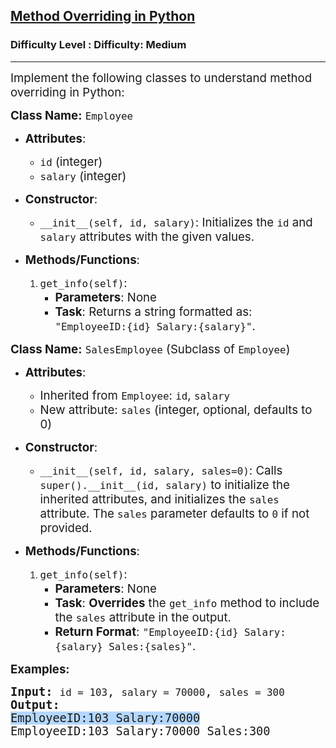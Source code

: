 <h2><a href="https://www.geeksforgeeks.org/problems/method-overriding-in-python/1?page=1&difficulty=Medium&status=unsolved&sortBy=accuracy">Method Overriding in Python</a></h2><h3>Difficulty Level : Difficulty: Medium</h3><hr><div class="problems_problem_content__Xm_eO"><p><span style="font-size: 14pt;">Implement the following classes to understand method overriding in Python:</span></p>
<p><span style="font-size: 14pt;"><strong>Class Name:</strong> <code>Employee</code></span></p>
<ul>
<li>
<p><span style="font-size: 14pt;"><strong>Attributes</strong>:</span></p>
<ul>
<li><span style="font-size: 14pt;"><code>id</code> (integer)</span></li>
<li><span style="font-size: 14pt;"><code>salary</code> (integer)</span></li>
</ul>
</li>
<li>
<p><span style="font-size: 14pt;"><strong>Constructor</strong>:</span></p>
<ul>
<li><span style="font-size: 14pt;"><code>__init__(self, id, salary)</code>: Initializes the <code>id</code> and <code>salary</code> attributes with the given values.</span></li>
</ul>
</li>
<li>
<p><span style="font-size: 14pt;"><strong>Methods/Functions</strong>:</span></p>
<ol>
<li><span style="font-size: 14pt;"><code>get_info(self)</code>:</span>
<ul>
<li><span style="font-size: 14pt;"><strong>Parameters</strong>: None</span></li>
<li><span style="font-size: 14pt;"><strong>Task</strong>: Returns a string formatted as: <code>"EmployeeID:{id} Salary:{salary}"</code>.</span></li>
</ul>
</li>
</ol>
</li>
</ul>
<p><span style="font-size: 14pt;"><strong>Class Name:</strong> <code>SalesEmployee</code> (Subclass of <code>Employee</code>)</span></p>
<ul>
<li>
<p><span style="font-size: 14pt;"><strong>Attributes</strong>:</span></p>
<ul>
<li><span style="font-size: 14pt;">Inherited from <code>Employee</code>: <code>id</code>, <code>salary</code></span></li>
<li><span style="font-size: 14pt;">New attribute: <code>sales</code> (integer, optional, defaults to 0)</span></li>
</ul>
</li>
<li>
<p><span style="font-size: 14pt;"><strong>Constructor</strong>:</span></p>
<ul>
<li><span style="font-size: 14pt;"><code>__init__(self, id, salary, sales=0)</code>: Calls <code>super().__init__(id, salary)</code> to initialize the inherited attributes, and initializes the <code>sales</code> attribute. The <code>sales</code> parameter defaults to <code>0</code> if not provided.</span></li>
</ul>
</li>
<li>
<p><span style="font-size: 14pt;"><strong>Methods/Functions</strong>:</span></p>
<ol>
<li><span style="font-size: 14pt;"><code>get_info(self)</code>:</span>
<ul>
<li><span style="font-size: 14pt;"><strong>Parameters</strong>: None</span></li>
<li><span style="font-size: 14pt;"><strong>Task</strong>: <strong>Overrides</strong> the <code>get_info</code> method to include the <code>sales</code> attribute in the output.</span></li>
<li><span style="font-size: 14pt;"><strong>Return Format</strong>: <code>"EmployeeID:{id} Salary:{salary} Sales:{sales}"</code>.</span></li>
</ul>
</li>
</ol>
</li>
</ul>
<p><strong><span style="font-size: 14pt;">Examples:</span></strong></p>
<pre><span style="font-size: 14pt;"><strong>Input:</strong> <code>id = 103</code>, <code>salary = 70000</code>, <code>sales = 300</code><br><strong>Output: <br></strong><span style="white-space: normal; background-color: #b4d7ff;">EmployeeID:103 Salary:70000<br></span></span><span style="font-size: 18.6667px; white-space: normal;">EmployeeID:103 Salary:70000 Sales:300</span></pre></div>